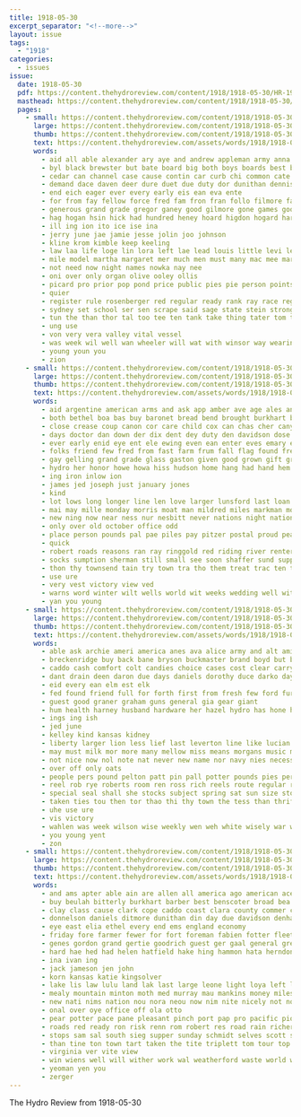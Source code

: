 ```yaml
---
title: 1918-05-30
excerpt_separator: "<!--more-->"
layout: issue
tags:
  - "1918"
categories:
  - issues
issue:
  date: 1918-05-30
  pdf: https://content.thehydroreview.com/content/1918/1918-05-30/HR-1918-05-30.pdf
  masthead: https://content.thehydroreview.com/content/1918/1918-05-30/masthead/HR-1918-05-30.jpg
  pages:
    - small: https://content.thehydroreview.com/content/1918/1918-05-30/small/HR-1918-05-30-01.jpg
      large: https://content.thehydroreview.com/content/1918/1918-05-30/large/HR-1918-05-30-01.jpg
      thumb: https://content.thehydroreview.com/content/1918/1918-05-30/thumbnails/HR-1918-05-30-01.jpg
      text: https://content.thehydroreview.com/assets/words/1918/1918-05-30/HR-1918-05-30-01.txt
      words:
        - aid all able alexander ary aye and andrew appleman army anna ave axe are ane aide alvin alge
        - byl black brewster but bate board big both boys boards best back baker bumps bost baptist bring been brow bas balin bear booker brazil bridgeport bane booth bian bickle boy boa bye bent bil
        - cedar can channel case cause contin car curb chi common cate con caddo chest church chap canyon cline chas camp come cross card curti cleo care
        - demand dace daven deer dure duet due duty dor dunithan dennis dunn davenport dick day dock does down dickey daugherty duk
        - end eich eager ever every early eis ean eva ente
        - for from fay fellow force fred fam fron fran follo filmore famous front farewell first fed fein free finley fought fost friday
        - generous grand grade gregor ganey good gilmore gone games goodson going gen grass ghost gaye gorman glad gal
        - hag hogan hsin hick had hundred heney hoard higdon hogard har haw harrison hae hart hardy hal heap hopewell has henry hin hydro how hard hater hie
        - ill ing ion ito ice ise ina
        - jerry june jae jamie jesse jolin joo johnson
        - kline krom kimble keep keeling
        - law laa life loge lin lora left lae lead louis little levi ler lime lilly last lillie let
        - mile model martha margaret mer much men must many mac mee mary money may mian more mail miller man mir mound miles most moon mean
        - not need now night names nowka nay nee
        - oni over only organ olive ooley ollis
        - picard pro prior pop pond price public pies pie person points purchase pickett pankratz pagan pele peele pennington point place perfect people page part peden per pho
        - quier
        - register rule rosenberger red regular ready rank ray race regina reed retes ryan ree rosella ranks roh
        - sydney set school ser sen scrape said sage state stein strong subject shall stewart slagell ship sales shantz service seams supper stock steele spell strength supe send saul sents shar shane start stern smith states saas suter sell sodders see sunday sare shee
        - tun the than thor tal too tee ten tank take thing tater tom townsend tyson top times tony theissen taken tench thurs them tahe
        - ung use
        - von very vera valley vital vessel
        - was week wil well wan wheeler will wat with winsor way wearing wiley while work war welcome wear went wagoner
        - young youn you
        - zion
    - small: https://content.thehydroreview.com/content/1918/1918-05-30/small/HR-1918-05-30-02.jpg
      large: https://content.thehydroreview.com/content/1918/1918-05-30/large/HR-1918-05-30-02.jpg
      thumb: https://content.thehydroreview.com/content/1918/1918-05-30/thumbnails/HR-1918-05-30-02.jpg
      text: https://content.thehydroreview.com/assets/words/1918/1918-05-30/HR-1918-05-30-02.txt
      words:
        - aid argentine american arms and ask app amber ave age ales andrew agent are albert ache all ago arts ale able
        - both bethel boa bas buy baronet bread bend brought burkhart boy boi bet black byl bickell bres bills bow brilliant big but boyle bridge bank betties bane better bonds benjamin body buys business been
        - close crease coup canon cor care child cox can chas cher canyon car class con chance cure corn city company curtis caddo coma cross county cold conquest case
        - days doctor dan down der dix dent dey duty den davidson dose done does dea degree doing during deed daughters dunlap day daughter deep demand dickey deets desire
        - ever early enid eye ent ele ewing even ean enter eves emary elia else ela economy
        - folks friend few fred from fast farm frum fall flag found fremont fuel for fife farms first fale fail faithful furnish friday full
        - gay gelling grand grade glass gaston given good grown gift ground george gone
        - hydro her honor howe howa hiss hudson home hang had hand hem him hon hope holi has house hail hot hee herbert hey hed hin husband hanna how
        - ing iron inlow ion
        - james jed joseph just january jones
        - kind
        - lot lows long longer line len love larger lunsford last loan let live lone liberty lin ler less large lay light like
        - mai may mille monday morris moat man mildred miles markman mor middle mean moline made meals marvel miler morning maxwell members more matter must mill marines most market min miss much might men mail many moth mile merit maxim
        - new ning now near ness nur nesbitt never nations night nation nice necessary not
        - only over old october office odd
        - place person pounds pal pae piles pay pitzer postal proud pear post pek peace part persons point points proper par phe pure per pos public plas people pro present past
        - quick
        - robert roads reasons ran ray ringgold red riding river renter reg real rates ross rath reno
        - socks sumption sherman still small see soon shaffer sund supply summer sila south sali schoo silla six senior sear save saturday show schmidt she special such service shock stock samp sale sun shoulders short sau second subject stamps son sons soni sunday said school shows states ser state sole shall stanfield severe spring stolen stran
        - thon thy townsend tain try town tra tho them treat trac ten tolly thedford thomas tow toe texas thal teton take tice the truly tee teen than thi
        - use ure
        - very vest victory view ved
        - warns word winter wilt wells world wit weeks wedding well with will was wife whit wheel wagon way want work waste war wash warren week wheat willi weather woods wik while wil wise
        - yan you young
    - small: https://content.thehydroreview.com/content/1918/1918-05-30/small/HR-1918-05-30-03.jpg
      large: https://content.thehydroreview.com/content/1918/1918-05-30/large/HR-1918-05-30-03.jpg
      thumb: https://content.thehydroreview.com/content/1918/1918-05-30/thumbnails/HR-1918-05-30-03.jpg
      text: https://content.thehydroreview.com/assets/words/1918/1918-05-30/HR-1918-05-30-03.txt
      words:
        - able ask archie ameri america anes ava alice army and alt ami arms asad are apt avery aug all
        - breckenridge buy back bane bryson buckmaster brand boyd but banks board bil business blackwell bottle busi burkhalter bers blader blue big bonds boy bills best barney bread bank barley bradley bertha
        - caddo cash comfort colt candies choice cases cost clear carry colts city col case county care came cali cordell cousin check can come coll cot cashier candy corn child cease churches comb cadd
        - dant drain deen daron due days daniels dorothy duce darko day doctor ded down
        - eid every ean elm est elk
        - fed found friend full for forth first from fresh few ford furnish french floor
        - guest good graner graham guns general gia gear giant
        - hum health harney husband hardware her hazel hydro has hone hot hater helene hutchins home howard house haze helen halt hould harvest high halcomb halls henke
        - ings ing ish
        - jed june
        - kelley kind kansas kidney
        - liberty larger lion less lief last leverton line like lucian longer large letha leas light
        - may must milk mor more many mellow miss means morgans music monday mildred men meals maren mills moth meal miller
        - not nice now nol note nat never new name nor navy nies necessary noel noe night
        - over off only oats
        - people pers pound pelton patt pin pall potter pounds pies person pape public per princess pro plenty place pope pond park
        - reel rob rye roberts room ren ross rich reels route regular rank real
        - special seal shall she stocks subject spring sat sun size store swall set state stock season saving sill see stunz save style summer sister self stamps surplus saturday stallion sunday sau school show sell star supply sale sailors schools son service starts such
        - taken ties tou then tor thao thi thy town the tess than thrift trip try thein thal ton tonic tarte trial
        - uhe use ure
        - vis victory
        - wahlen was week wilson wise weekly wen weh white wisely war why well wien wall wife wonders wheat with will work woods
        - you young yent
        - zon
    - small: https://content.thehydroreview.com/content/1918/1918-05-30/small/HR-1918-05-30-04.jpg
      large: https://content.thehydroreview.com/content/1918/1918-05-30/large/HR-1918-05-30-04.jpg
      thumb: https://content.thehydroreview.com/content/1918/1918-05-30/thumbnails/HR-1918-05-30-04.jpg
      text: https://content.thehydroreview.com/assets/words/1918/1918-05-30/HR-1918-05-30-04.txt
      words:
        - and ams apter able ain are allen all america ago american ace
        - buy beulah bitterly burkhart barber best benscoter broad bea bar brad bini breath bond back barn branch ban boyd but bert body bros boo bana bone been bank black bradley brown business bun ben bee
        - clay class cause clark cope caddo coast clara county commer chas came cream cater cords con colts clyde carl cough colt carney come cross company care city collar
        - donnelson daniels ditmore dunithan din day due davidson denham das during dixie dread dollar
        - eye east elia ethel every end ems england economy
        - friday fore farmer fewer for fort foreman fabien fotter fleet fay falling friends from fish forts fun first famous farrell finan florence forty fed
        - genes gordon grand gertie goodrich guest ger gaal general greeson good gross
        - hard hae hed had helen hatfield hake hing hammon hata herndon hey howard hue him hast hence head her heres hearing hope high hinton home has hand hydro henke
        - ina ivan ing
        - jack jameson jen john
        - korn kansas katie kingsolver
        - lake lis law lulu land lak last large leone light loya left loyal less lot lena lee let lear lies linear long lean
        - mealy mountain minton moth med murray mau mankins money miles mule more milk morning mankin morris many mary mar mae moa men must maud mile mea mee mighty may monday mare midland mable
        - new nati nims nation nou nora neou now nim nite nicely not north ning norris noe night
        - onal over oye office off ola otto
        - pear potter pace pane pleasant pinch port pap pro pacific pion primrose porter perri present poland points phe preacher pretty pert pennington prairie pel post pew pas page parks public price
        - roads red ready ron risk renn rom robert res road rain richert roark rocky ridenour ray rot riche rob ridge rowe
        - stops sam sal south sieg supper sunday schmidt selves scott shirts son shwartz sin six sire seger supply suter sae see self such stare stock sick sand surgeon saturday sare salts season stand sees stucky sturgill standard single stas sund service stockton shay save sylvester sale small
        - than tine ton town tart taken the tite triplett tom tour top toa them tim thi tor tay tian take tra times
        - virginia ver vite view
        - win wiens well will wither work wal weatherford waste world whit wen winter wear wales with wall willis white willing went walter while wage weather war was washita wife willie wes week wun
        - yeoman yen you
        - zerger
---
```


The Hydro Review from 1918-05-30

<!--more-->

